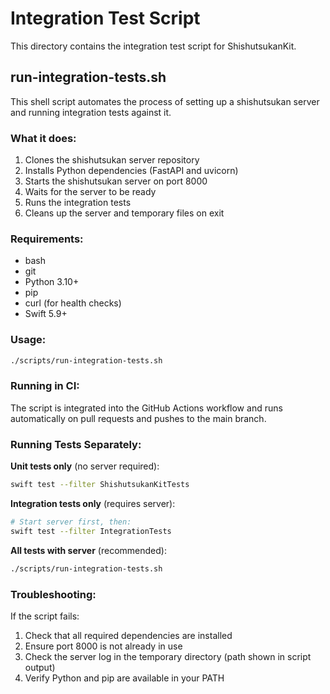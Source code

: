 # Integration Test Script

This directory contains the integration test script for ShishutsukanKit.

## run-integration-tests.sh

This shell script automates the process of setting up a shishutsukan server and running integration tests against it.

### What it does:

1. Clones the shishutsukan server repository
2. Installs Python dependencies (FastAPI and uvicorn)
3. Starts the shishutsukan server on port 8000
4. Waits for the server to be ready
5. Runs the integration tests
6. Cleans up the server and temporary files on exit

### Requirements:

- bash
- git
- Python 3.10+
- pip
- curl (for health checks)
- Swift 5.9+

### Usage:

```bash
./scripts/run-integration-tests.sh
```

### Running in CI:

The script is integrated into the GitHub Actions workflow and runs automatically on pull requests and pushes to the main branch.

### Running Tests Separately:

**Unit tests only** (no server required):
```bash
swift test --filter ShishutsukanKitTests
```

**Integration tests only** (requires server):
```bash
# Start server first, then:
swift test --filter IntegrationTests
```

**All tests with server** (recommended):
```bash
./scripts/run-integration-tests.sh
```

### Troubleshooting:

If the script fails:

1. Check that all required dependencies are installed
2. Ensure port 8000 is not already in use
3. Check the server log in the temporary directory (path shown in script output)
4. Verify Python and pip are available in your PATH
